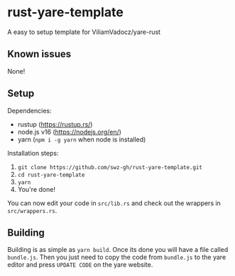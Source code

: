 # rust-yare-template

A easy to setup template for ViliamVadocz/yare-rust

## Known issues

None!

## Setup

Dependencies:

- rustup (https://rustup.rs/)
- node.js v16 (https://nodejs.org/en/)
- yarn (`npm i -g yarn` when node is installed)

Installation steps:

1. `git clone https://github.com/swz-gh/rust-yare-template.git`
2. `cd rust-yare-template`
3. `yarn`
4. You're done!

You can now edit your code in `src/lib.rs` and check out the wrappers in `src/wrappers.rs`.

## Building

Building is as simple as `yarn build`. Once its done you will have a file called `bundle.js`. Then you just need to copy the code from `bundle.js` to the yare editor and press `UPDATE CODE` on the yare website.
